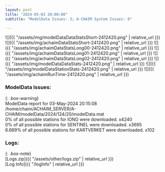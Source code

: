 ```yaml
---
layout: post
title: "2024-05-03 20:00:00"
subtitle: "ModelData Issues: 3; A-CHAIM System Issues: 0"

---
```


![]({{ "/assets/img/modelDataDataStatsShort-2412420.png" | relative_url }})
![]({{ "/assets/img/achaimDataStatsShort-2412420.png" | relative_url }})
![]({{ "/assets/img/achaimDataStatsLong00-2412420.png" | relative_url }})
![]({{ "/assets/img/achaimDataStatsLong01-2412420.png" | relative_url }})
![]({{ "/assets/img/achaimDataStatsLong02-2412420.png" | relative_url }})
![]({{ "/assets/img/modelDataDataStats-2412420.png" | relative_url }})
![]({{ "/assets/img/modelDataStationStats-2412420.png" | relative_url }})
![]({{ "/assets/img/achaimRunTime-2412420.png" | relative_url }})


### ModelData Issues:  
  
{: .box-warning}  
 ModelData report for 03-May-2024 20:15:08   
 /home/chaim/ACHAIM_SERVER/A-CHAIM/modelData/2024/124/20/modelData.mat   
 0% of all possible stations for IONO were downloaded. x4240   
 0% of all possible stations for SENTINEL were downloaded. x3695   
 6.689% of all possible stations for KARTVERKET were downloaded. x102   
  


### Logs:  
  
{: .box-note}  
[Logs.zip]({{ "/assets/other/logs.zip" | relative_url }})  
[Log Info]({{ "/logInfo" | relative_url }})  
